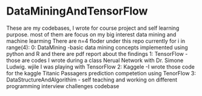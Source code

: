 # DataMiningAndTensorFlow
These are my codebases, I wrote for course project and self learning purpose. most of them are focus on my big interest data mining and machine learming
There are n=4 floder under this repo currently
  for i in range(4):
    0: DataMining 
      -basic data mining concepts implemented using python and R and there are pdf report about the findings
    1: TensorFlow
      -those are codes I wrote during a class Nerual Network with Dr. Simone Ludwig. wjile I was playing with TensorFlow
    2: Kaggele
      -I wrote those code for the kaggle Titanic Passagers prediction competetion using TenorFlow
    3: DataStructureAndAlgorithim
      - self teaching and working on different programming interview challenges codebase
